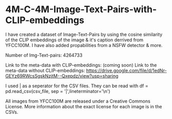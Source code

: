 # 4M-C-4M-Image-Text-Pairs-with-CLIP-embeddings
I have created a dataset of Image-Text-Pairs by using the cosine similarity of the CLIP embeddings of the image &amp; it's caption derrived from YFCC100M. I have also added propabilities from a NSFW detector &amp; more.

Number of Img-Text-pairs: 4264733


Link to the meta-data with CLIP-embeddings: (coming soon)
Link to the meta-data without CLIP-embeddings: https://drive.google.com/file/d/1edNr-GEYz69RWcsSgskNzjtM--Qxepdz/view?usp=sharing


I used | as a seperator for the CSV files. 
They can be read with     df = pd.read_csv(csv_file, sep = '|',lineterminator='\n')

All images from YFCC100M are released under a Creative Commons License. More information about the exact license for each image is in the CSVs.
